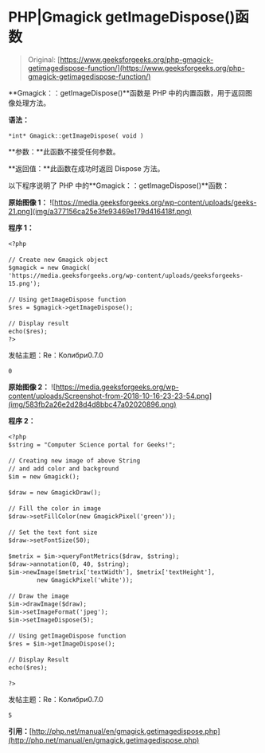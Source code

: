 # PHP|Gmagick getImageDispose()函数

> Original: [https://www.geeksforgeeks.org/php-gmagick-getimagedispose-function/](https://www.geeksforgeeks.org/php-gmagick-getimagedispose-function/)

**Gmagick：：getImageDispose()**函数是 PHP 中的内置函数，用于返回图像处理方法。

**语法：**

```
*int* Gmagick::getImageDispose( void )
```

**参数：**此函数不接受任何参数。

**返回值：**此函数在成功时返回 Dispose 方法。

以下程序说明了 PHP 中的**Gmagick：：getImageDispose()**函数：

**原始图像 1：**
![https://media.geeksforgeeks.org/wp-content/uploads/geeks-21.png](img/a377156ca25e3fe93469e179d416418f.png)

**程序 1：**

```
<?php

// Create new Gmagick object
$gmagick = new Gmagick(
'https://media.geeksforgeeks.org/wp-content/uploads/geeksforgeeks-15.png');

// Using getImageDispose function
$res = $gmagick->getImageDispose();

// Display result
echo($res);
?>
```

发帖主题：Re：Колибри0.7.0

```
0

```

**原始图像 2：**
![https://media.geeksforgeeks.org/wp-content/uploads/Screenshot-from-2018-10-16-23-23-54.png](img/583fb2a26e2d28d4d8bbc47a02020896.png)

**程序 2：**

```
<?php 
$string = "Computer Science portal for Geeks!"; 

// Creating new image of above String 
// and add color and background 
$im = new Gmagick(); 

$draw = new GmagickDraw(); 

// Fill the color in image 
$draw->setFillColor(new GmagickPixel('green')); 

// Set the text font size 
$draw->setFontSize(50); 

$metrix = $im->queryFontMetrics($draw, $string); 
$draw->annotation(0, 40, $string); 
$im->newImage($metrix['textWidth'], $metrix['textHeight'], 
        new GmagickPixel('white')); 

// Draw the image         
$im->drawImage($draw); 
$im->setImageFormat('jpeg'); 
$im->setImageDispose(5);

// Using getImageDispose function
$res = $im->getImageDispose();

// Display Result
echo($res);

?>
```

发帖主题：Re：Колибри0.7.0

```
5

```

**引用：**[http://php.net/manual/en/gmagick.getimagedispose.php](http://php.net/manual/en/gmagick.getimagedispose.php)
